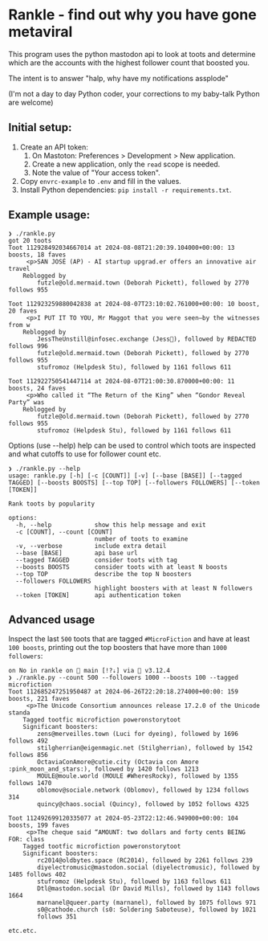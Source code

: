 # Rankle - find out why you have gone metaviral

This program uses the python mastodon api to look at toots and determine which are the 
accounts with the highest follower count that boosted you.

The intent is to answer "halp, why have my notifications assplode"

(I'm not a day to day Python coder, your corrections to my baby-talk Python are welcome)

## Initial setup:

1. Create an API token:
   1. On Mastoton: Preferences > Development > New application.
   2. Create a new application, only the `read` scope is needed.
   3. Note the value of "Your access token".
2. Copy `envrc-example` to `.env` and fill in the values.
3. Install Python dependencies: `pip install -r requirements.txt`.

## Example usage:

```
❯ ./rankle.py
got 20 toots
Toot 112928492034667014 at 2024-08-08T21:20:39.104000+00:00: 13 boosts, 18 faves
     <p>SAN JOSÉ (AP) - AI startup upgrad.er offers an innovative air travel
    Reblogged by
        futzle@old.mermaid.town (Deborah Pickett), followed by 2770 follows 955

Toot 112923259880042838 at 2024-08-07T23:10:02.761000+00:00: 10 boost, 20 faves
     <p>I PUT IT TO YOU, Mr Maggot that you were seen—by the witnesses from w
    Reblogged by
        JessTheUnstill@infosec.exchange (Jess👾), followed by REDACTED follows 996
        futzle@old.mermaid.town (Deborah Pickett), followed by 2770 follows 955
        stufromoz (Helpdesk Stu), followed by 1161 follows 611

Toot 112922750541447114 at 2024-08-07T21:00:30.870000+00:00: 11 boosts, 24 faves
     <p>Who called it “The Return of the King” when “Gondor Reveal Party” was
    Reblogged by
        futzle@old.mermaid.town (Deborah Pickett), followed by 2770 follows 955
        stufromoz (Helpdesk Stu), followed by 1161 follows 611
```

Options (use --help) help can be used to control which toots are inspected and what cutoffs
to use for follower count etc.

```
❯ ./rankle.py --help
usage: rankle.py [-h] [-c [COUNT]] [-v] [--base [BASE]] [--tagged TAGGED] [--boosts BOOSTS] [--top TOP] [--followers FOLLOWERS] [--token [TOKEN]]

Rank toots by popularity

options:
  -h, --help            show this help message and exit
  -c [COUNT], --count [COUNT]
                        number of toots to examine
  -v, --verbose         include extra detail
  --base [BASE]         api base url
  --tagged TAGGED       consider toots with tag
  --boosts BOOSTS       consider toots with at least N boosts
  --top TOP             describe the top N boosters
  --followers FOLLOWERS
                        highlight boosters with at least N followers
  --token [TOKEN]       api authentication token
```

## Advanced usage

Inspect the last `500` toots that are tagged `#MicroFiction` and have at
least `100 boosts`, printing out the top boosters that have more than
`1000 followers`:

```
on No in rankle on  main [!?⇣] via 🐍 v3.12.4
❯ ./rankle.py --count 500 --followers 1000 --boosts 100 --tagged microfiction
Toot 112685247251950487 at 2024-06-26T22:20:18.274000+00:00: 159 boosts, 221 faves
     <p>The Unicode Consortium announces release 17.2.0 of the Unicode standa
    Tagged tootfic microfiction poweronstorytoot
    Significant boosters:
        zens@merveilles.town (Luci for dyeing), followed by 1696 follows 492
        stilgherrian@eigenmagic.net (Stilgherrian), followed by 1542 follows 856
        OctaviaConAmore@cutie.city (Octavia con Amore :pink_moon_and_stars:), followed by 1420 follows 1213
        MOULE@moule.world (MOULE #WheresRocky), followed by 1355 follows 1470
        oblomov@sociale.network (Oblomov), followed by 1234 follows 314
        quincy@chaos.social (Quincy), followed by 1052 follows 4325

Toot 112492699120335077 at 2024-05-23T22:12:46.949000+00:00: 104 boosts, 199 faves
     <p>The cheque said “AMOUNT: two dollars and forty cents BEING FOR: class
    Tagged tootfic microfiction poweronstorytoot
    Significant boosters:
        rc2014@oldbytes.space (RC2014), followed by 2261 follows 239
        diyelectromusic@mastodon.social (diyelectromusic), followed by 1485 follows 402
        stufromoz (Helpdesk Stu), followed by 1163 follows 611
        Dtl@mastodon.social (Dr David Mills), followed by 1143 follows 1664
        marnanel@queer.party (marnanel), followed by 1075 follows 971
        s0@cathode.church (s0: Soldering Saboteuse), followed by 1021
		follows 351
		
etc.etc.		
```
